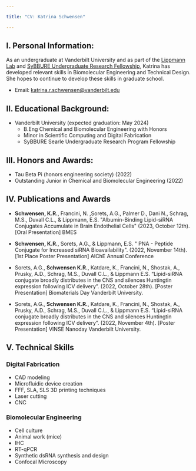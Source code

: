 ```yaml
---

title: "CV: Katrina Schwensen"

---
```


## I. Personal Information:
As an undergraduate at Vanderbilt University and as part of the [Lippmann Lab](https://www.lippmannlab.com/) and [SyBBURE Undergraduate Research Fellowship](https://www.sybbure.org/), Katrina has developed relevant skills in Biomolecular Engineering and Technical Design. She hopes to continue to develop these skills in graduate school.
* Email: katrina.r.schwensen@vanderbilt.edu

## II. Educational Background: 
* Vanderbilt University (expected graduation: May 2024)
  * B.Eng Chemical and Biomolecular Engineering with Honors
  * Minor in Scientific Computing and Digital Fabrication
  * SyBBURE Searle Undergraduate Research Program Fellowship

## III. Honors and Awards:
* Tau Beta Pi (honors engineering society) (2022)
* Outstanding Junior in Chemical and Biomolecular Engineering (2022)


## IV. Publications and Awards

* **Schwensen, K.R.**, Francini, N. ,Sorets, A.G., Palmer D., Dani N., Schrag, M.S., Duvall C.L., & Lippmann, E.S. "Albumin-Binding Lipid-siRNA Conjugates Accumulate in Brain Endothelial Cells" (2023, October 12th). [Oral Presentation] BMES

* **Schwensen, K.R.**, Sorets, A.G., & Lippmann, E.S. " PNA - Peptide Conjugate for Increased siRNA Bioavailability". (2022, November 14th). [1st Place Poster Presentation] AIChE Annual Conference

* Sorets, A.G., **Schwensen K.R.**, Katdare, K., Francini, N., Shostak, A., Prusky, A.D., Schrag, M.S., Duvall C.L., & Lippmann E.S. “Lipid-siRNA conjugate broadly distributes in the CNS and silences Huntingtin expression following ICV delivery”. (2022, October 28th). [Poster Presentation] Biomaterials Day Vanderbilt University. 
 
* Sorets, A.G., **Schwensen K.R.**, Katdare, K., Francini, N., Shostak, A., Prusky, A.D., Schrag, M.S., Duvall C.L., & Lippmann E.S. “Lipid-siRNA conjugate broadly distributes in the CNS and silences Huntingtin expression following ICV delivery”. (2022, November 4th). [Poster Presentation] VINSE Nanoday Vanderbilt University. 


## V. Technical Skills

### Digital Fabrication
* CAD modeling
* Microfluidic device creation
* FFF, SLA, SLS 3D printing techniques
* Laser cutting
* CNC

### Biomolecular Engineering
* Cell culture
* Animal work (mice)
* IHC
* RT-qPCR
* Synthetic dsRNA synthesis and design
* Confocal Microscopy


  
